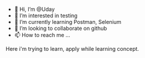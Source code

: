 - 👋 Hi, I’m @Uday
- 👀 I’m interested in testing
- 🌱 I’m currently learning Postman, Selenium
- 💞️ I’m looking to collaborate on github
- 📫 How to reach me ...

Here i'm trying to learn, apply while learning concept.
<!---
growuday/growuday is a ✨ special ✨ repository because its `README.md` (this file) appears on your GitHub profile.
You can click the Preview link to take a look at your changes.
--->
